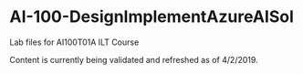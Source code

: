 # AI-100-DesignImplementAzureAISol
Lab files for AI100T01A ILT Course

Content is currently being validated and refreshed as of 4/2/2019.
